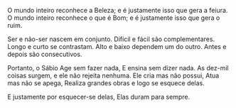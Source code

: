 O mundo inteiro reconhece a Beleza;
e é justamente isso que gera a feiura.
O mundo inteiro reconhece o que é Bom;
e é justamente isso que gera o ruim.

Ser e não-ser nascem em conjunto.
Difícil e fácil são complementares.
Longo e curto se contrastam.
Alto e baixo dependem um do outro.
Antes e depois são consecutivos.

Portanto, o Sábio 
Age sem fazer nada,
E ensina sem dizer nada.
As dez-mil coisas surgem, e ele não rejeita nenhuma.
Ele cria mas não possui, 
Atua mas não se apega,
Realiza grandes obras e logo se esquece delas. 

E justamente por esquecer-se delas, 
Elas duram para sempre.